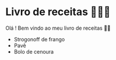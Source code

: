 #  Livro de receitas 👩🏻‍🍳

Olá ! Bem vindo ao meu livro de receitas 👋🏻

* Strogonoff de frango
* Pavê
* Bolo de cenoura

